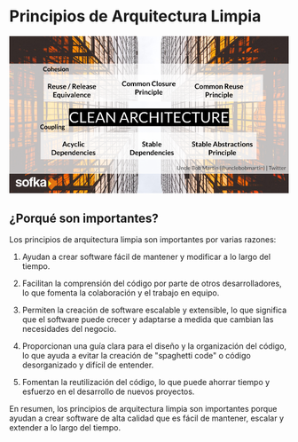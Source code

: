 # Principios de Arquitectura Limpia
![Principios de arquitectura limpia](assets/pri_arq_limpia.png)

## ¿Porqué son importantes?

Los principios de arquitectura limpia son importantes por varias razones:

1. Ayudan a crear software fácil de mantener y modificar a lo largo del tiempo.

2. Facilitan la comprensión del código por parte de otros desarrolladores, lo que fomenta la colaboración y el trabajo en equipo.

3. Permiten la creación de software escalable y extensible, lo que significa que el software puede crecer y adaptarse a medida que cambian las necesidades del negocio.

4. Proporcionan una guía clara para el diseño y la organización del código, lo que ayuda a evitar la creación de "spaghetti code" o código desorganizado y difícil de entender.

5. Fomentan la reutilización del código, lo que puede ahorrar tiempo y esfuerzo en el desarrollo de nuevos proyectos.

En resumen, los principios de arquitectura limpia son importantes porque ayudan a crear software de alta calidad que es fácil de mantener, escalar y extender a lo largo del tiempo.